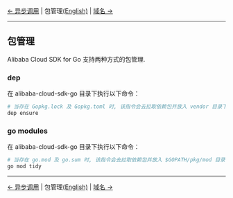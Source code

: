 [← 异步调用](9-Asynchronous-CN.md) | 包管理[(English)](10-Package-Management-EN.md) | [域名 →](11-Endpoint-CN.md)
***
## 包管理

Alibaba Cloud SDK for Go 支持两种方式的包管理.

### dep

在 alibaba-cloud-sdk-go 目录下执行以下命令：
```bash
# 当存在 Gopkg.lock 及 Gopkg.toml 时, 该指令会去拉取依赖包并放入 vendor 目录下.
dep ensure
```

### go modules

在 alibaba-cloud-sdk-go 目录下执行以下命令：
```bash
# 当存在 go.mod 及 go.sum 时, 该指令会去拉取依赖包并放入 $GOPATH/pkg/mod 目录下.
go mod tidy
```

***
[← 异步调用](9-Asynchronous-CN.md) | 包管理[(English)](10-Package-Management-EN.md) | [域名 →](11-Endpoint-CN.md)
